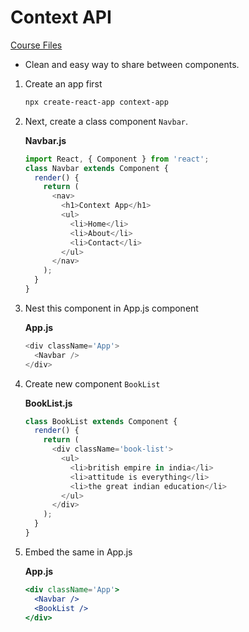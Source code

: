 # Context API

[Course Files](https://github.com/iamshaunjp/react-context-hooks)

- Clean and easy way to share between components.

1. Create an app first

   ```bash
   npx create-react-app context-app
   ```

2. Next, create a class component `Navbar`.

   **Navbar.js**

   ```js
   import React, { Component } from 'react';
   class Navbar extends Component {
     render() {
       return (
         <nav>
           <h1>Context App</h1>
           <ul>
             <li>Home</li>
             <li>About</li>
             <li>Contact</li>
           </ul>
         </nav>
       );
     }
   }
   ```

3. Nest this component in App.js component

   **App.js**

   ```js
   <div className='App'>
     <Navbar />
   </div>
   ```

4. Create new component `BookList`

   **BookList.js**

   ```js
   class BookList extends Component {
     render() {
       return (
         <div className='book-list'>
           <ul>
             <li>british empire in india</li>
             <li>attitude is everything</li>
             <li>the great indian education</li>
           </ul>
         </div>
       );
     }
   }
   ```

5. Embed the same in App.js

   **App.js**

   ```jsx
   <div className='App'>
     <Navbar />
     <BookList />
   </div>
   ```
